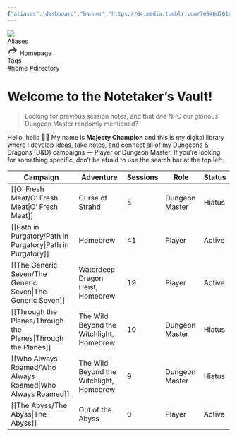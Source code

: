 ```yaml
---
{"aliases":"dashboard","banner":"https://64.media.tumblr.com/7e646d701b09619cbd7847b65ea580f0/1e52612c8f2f24a7-52/s1280x1920/82ef6930de278f1d67d00791fc5689af23342981.gif","banner_icon":"🏡","dg-home":true,"dg-publish":true,"title":"Notetaker’s Vault","type":"homepage","tags":["home","gardenEntry"],"permalink":"/notetaker-s-vault/","dgPassFrontmatter":true}
---
```


<div class="wiki-header">
	<div class="banner-wrapper">
		<div class="banner">
			<img class="banner-image full-width" src="https://64.media.tumblr.com/7e646d701b09619cbd7847b65ea580f0/1e52612c8f2f24a7-52/s1280x1920/82ef6930de278f1d67d00791fc5689af23342981.gif" style="object-position: 50% 50%">
		</div>
	</div>
	<div class="frontmatter-container">
		<div class="frontmatter-section mod-aliases">
			<span class="frontmatter-section-label">Aliases</span>
			<div class="frontmatter-section-data frontmatter-section-aliases">
				<span class="frontmatter-alias">
					<span class="frontmatter-alias-icon"> <svg xmlns="http://www.w3.org/2000svg" width="24" height="24" viewBox="0 0 24 24" fill="none" stroke="currentColor" stroke-width="2" stroke-linecap="round" stroke-linejoin="round" class="svg-icon lucide-forward"><polyline points="15 17 20 12 15 7"></polyline><path d="M4 18v-2a4 4 0 0 1 4-4h12"></path></svg></span>
					Homepage</span>
			</div>
		</div>
		<div class="frontmatter-section mod-tags">
			<span class="frontmatter-section-label">Tags</span>
			<div class="frontmatter-section-data frontmatter-section-tags">
				<a class="tag"onclick="toggleTagSearch(this)">#home</a>
				<a class="tag" onclick="toggleTagSearch(this)">#directory</a>
			</div>
		</div>
	</div>
</div>

# Welcome to the Notetaker’s Vault!

> Looking for previous session notes, and that *one* NPC our glorious Dungeon Master randomly mentioned? 

Hello, hello 👋🏽 My name is **Majesty Champion** and this is my digital library where I develop ideas, take notes, and connect all of my <span class="brand">Dungeons &amp; Dragons</span> (D&D) campaigns — Player or Dungeon Master. If you’re looking for something specific, don’t be afraid to use the search bar at the top left.

| Campaign                                                         | Adventure                                | Sessions | Role           | Status                                     |
| ---------------------------------------------------------------- | ---------------------------------------- | -------- | -------------- | ------------------------------------------ |
| [[O’ Fresh Meat/O’ Fresh Meat\|O’ Fresh Meat]]                | Curse of Strahd                          | 5        | Dungeon Master | <span class="status missing">Hiatus</span> |
| [[Path in Purgatory/Path in Purgatory\|Path in Purgatory]]    | Homebrew                                 | 41       | Player         | <span class="status alive">Active</span>   |
| [[The Generic Seven/The Generic Seven\|The Generic Seven]]    | Waterdeep Dragon Heist, Homebrew         | 19       | Player         | <span class="status alive">Active</span>   |
| [[Through the Planes/Through the Planes\|Through the Planes]] | The Wild Beyond the Witchlight, Homebrew | 10       | Dungeon Master | <span class="status missing">Hiatus</span> |
| [[Who Always Roamed/Who Always Roamed\|Who Always Roamed]]    | The Wild Beyond the Witchlight, Homebrew | 9        | Dungeon Master | <span class="status missing">Hiatus</span> |
| [[The Abyss/The Abyss\|The Abyss]]                            | Out of the Abyss                         | 0        | Player         | <span class="status alive">Active</span>   |
